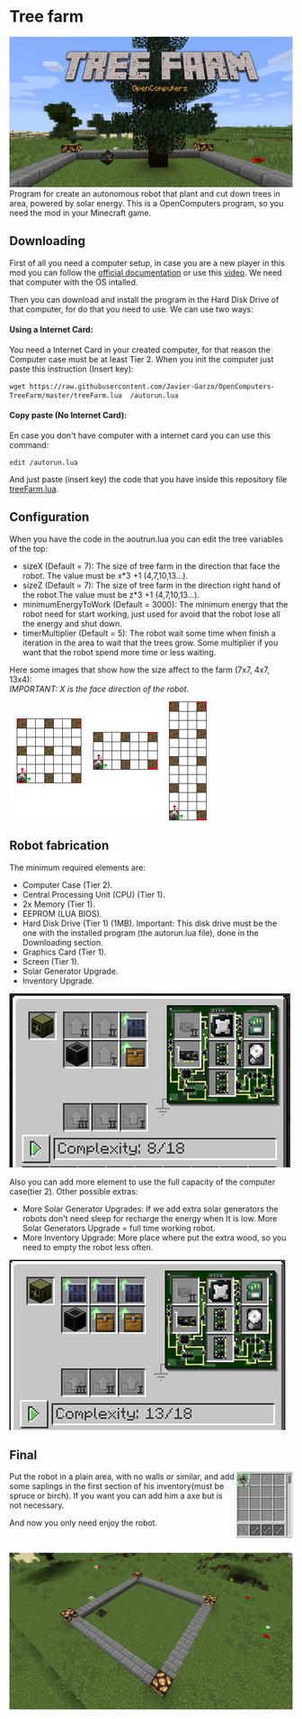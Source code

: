 # Tree farm
![Tree Farmer banner](assets/banner.png)
Program for create an autonomous robot that plant and cut down trees in area, powered by solar energy. This is a OpenComputers program, so you need the mod in your Minecraft game.
## Downloading
First of all you need a computer setup, in case you are a new player in this mod you can follow the [official documentation](https://ocdoc.cil.li/tutorial:oc1_basic_computer) or use this [video](https://www.youtube.com/watch?v=niNie0mpLFI). We need that computer with the OS intalled.

Then you can download and install the program in the Hard Disk Drive of that computer, for do that you need to use. We can use two ways:
#### Using a Internet Card:
You need a Internet Card in your created computer, for that reason the Computer case must be at least Tier 2. When you init the computer just paste this instruction (Insert key): 
```
wget https://raw.githubusercontent.com/Javier-Garzo/OpenComputers-TreeFarm/master/treeFarm.lua  /autorun.lua
```

#### Copy paste (No Internet Card):
En case you don't have computer with a internet card you can use this command:
``` 
edit /autorun.lua 
``` 
And just paste (insert key) the code that you have inside this repository file [treeFarm.lua](/treeFarm.lua). 

## Configuration
When you have the code in the aoutrun.lua you can edit the tree variables of the top:
* sizeX (Default = 7): The size of tree farm in the direction that face the robot. The value must be x*3 +1 (4,7,10,13...).
* sizeZ (Default = 7): The size of tree farm in the direction right hand of the robot.The value must be  z*3 +1 (4,7,10,13...).
* minimumEnergyToWork (Default = 3000): The minimum energy that the robot need for start working, just used for avoid that the robot lose all the energy and shut down.
* timerMultiplier (Default = 5): The robot wait some time when finish a iteration in the area  to wait that the trees grow. Some multiplier if you want that the robot spend more time or less waiting.

Here some images that show how the size affect to the farm (7x7, 4x7, 13x4): <br />
*IMPORTANT: X is the face direction of the robot.*

![Conbfigurations](assets/configurations.png)

## Robot fabrication

The minimum required elements are:
* Computer Case (Tier 2).
* Central Processing Unit (CPU) (Tier 1).
* 2x Memory (Tier 1).
* EEPROM (LUA BIOS).
* Hard Disk Drive (Tier 1) (1MB). Important: This disk drive must be the one with the installed program (the autorun.lua file), done in the Downloading section.
* Graphics Card (Tier 1).
* Screen (Tier 1).
* Solar Generator Upgrade.
* Inventory Upgrade.


![Minimum robot setup](assets/assembler.png)

Also you can add more element to use the full capacity of the computer case(tier 2).
Other possible extras:
* More Solar Generator Upgrades: If we add extra solar generators the robots don't need sleep for recharge the energy when It is low. More Solar Generators Upgrade = full time working robot.
* More Inventory Upgrade: More place where put the extra wood, so you need to empty the robot less often.

![Robot setup with extras](assets/assemblerExtras.png)

## Final

<img src="assets/robotSetUp.png" alt="Robot initial inventory"  align="right" width="100" padding="10px" >Put the robot in a plain area, with no walls or similar, and add some saplings in the first section of his inventory(must be spruce or birch). If you want you can add him a axe but is not necessary.

And now you only need enjoy the robot.

<br>

![Robot setup with extras](assets/initialization.gif)


